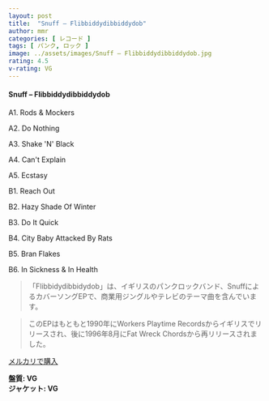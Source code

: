 ```yaml
---
layout: post
title:  "Snuff – Flibbiddydibbiddydob"
author: mmr
categories: [ レコード ]
tags: [ パンク, ロック ]
image: ../assets/images/Snuff – Flibbiddydibbiddydob.jpg
rating: 4.5
v-rating: VG
---
```


#### Snuff – Flibbiddydibbiddydob

A1. Rods & Mockers

A2. Do Nothing

A3. Shake 'N' Black

A4. Can't Explain

A5. Ecstasy

B1. Reach Out

B2. Hazy Shade Of Winter

B3. Do It Quick

B4. City Baby Attacked By Rats

B5. Bran Flakes

B6. In Sickness & In Health

> 「Flibbidydibbidydob」は、イギリスのパンクロックバンド、SnuffによるカバーソングEPで、商業用ジングルやテレビのテーマ曲を含んでいます。

>このEPはもともと1990年にWorkers Playtime Recordsからイギリスでリリースされ、後に1996年8月にFat Wreck Chordsから再リリースされました。


[メルカリで購入](https://jp.mercari.com/item/m21120251672)

<div class="mt-4 mb-4 d-flex align-items-center">
<strong class="mr-1">盤質: VG</strong>
</div>
<div class="mt-4 mb-4 d-flex align-items-center">
<strong class="mr-1">ジャケット: VG</strong>
</div>
